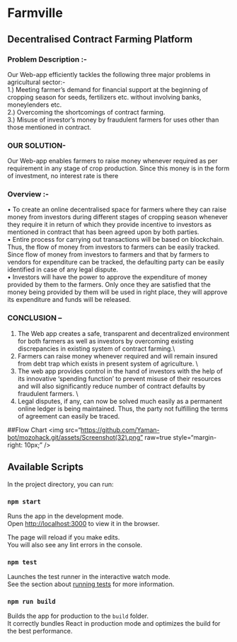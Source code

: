 # Farmville
## Decentralised Contract Farming Platform

### Problem Description :-
Our Web-app efficiently tackles the following three major problems in agricultural sector:- \
1.) Meeting farmer’s demand for financial support at the beginning of cropping season for seeds, fertilizers etc. without involving banks, moneylenders etc. \
2.) Overcoming the shortcomings of contract farming. \
3.) Misuse of investor’s money by fraudulent farmers for uses other than those mentioned in contract. 



### OUR SOLUTION- 
Our Web-app enables farmers to raise money whenever required
as per requirement in any stage of crop production. Since this money is in the form of investment, no interest rate is there


### Overview :-
• To create an online decentralised space for farmers where they can raise money from investors during different stages of cropping season whenever they require it in return of which they provide incentive to investors as mentioned in contract that has been agreed upon by both parties.\
• Entire process for carrying out transactions will be based on blockchain. Thus, the flow of money from investors to farmers can be easily tracked. Since flow of money from investors to farmers and that by farmers to vendors for expenditure can be tracked, the defaulting party can be easily identified in case of any legal dispute.\
• Investors will have the power to approve the expenditure of money provided by them to the farmers. Only once they are satisfied that the money being provided by them will be used in right place, they will approve its expenditure and funds will be released.

### CONCLUSION –
1. The Web app creates a safe, transparent and decentralized environment for both farmers as well as investors by overcoming existing discrepancies in existing system of contract farming.\
2. Farmers can raise money whenever required and will remain insured from debt trap which exists in present system of agriculture. \
3. The web app provides control in the hand of investors with the help of its innovative ‘spending function’ to prevent misuse of their resources and will also significantly reduce number of contract defaults by fraudulent farmers. \
4. Legal disputes, if any, can now be solved much easily as a permanent online ledger is being maintained. Thus, the party not fulfilling the terms of agreement can easily be traced.

##Flow Chart
<img
src=“https://github.com/Yaman-bot/mozohack.git/assets/Screenshot(32).png”
raw=true
style=“margin-right: 10px;”
/>


## Available Scripts

In the project directory, you can run:

### `npm start`

Runs the app in the development mode.\
Open [http://localhost:3000](http://localhost:3000) to view it in the browser.

The page will reload if you make edits.\
You will also see any lint errors in the console.

### `npm test`

Launches the test runner in the interactive watch mode.\
See the section about [running tests](https://facebook.github.io/create-react-app/docs/running-tests) for more information.

### `npm run build`

Builds the app for production to the `build` folder.\
It correctly bundles React in production mode and optimizes the build for the best performance.


